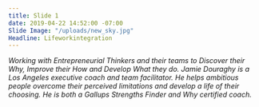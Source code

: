 ```yaml
---
title: Slide 1
date: 2019-04-22 14:52:00 -07:00
Slide Image: "/uploads/new_sky.jpg"
Headline: Lifeworkintegration
---
```


*Working with Entrepreneurial Thinkers and their teams to Discover their Why, Improve their How and Develop What they do.*
*Jamie Douraghy is a Los Angeles executive coach and team facilitator. He helps ambitious people overcome their perceived limitations and develop a life of their choosing. He is both a Gallups Strengths Finder and Why certified coach.*